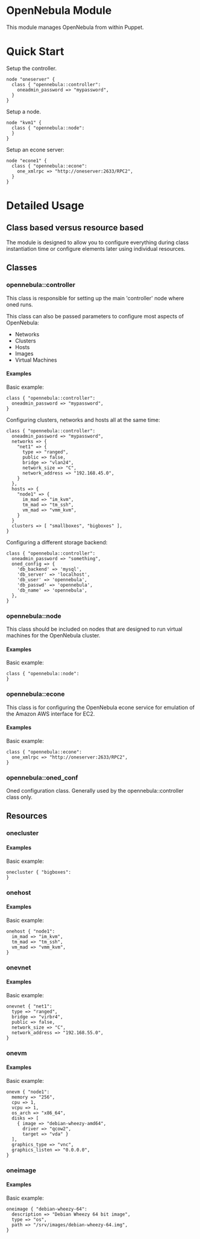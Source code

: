 # OpenNebula Module

This module manages OpenNebula from within Puppet.

# Quick Start

Setup the controller.

    node "oneserver" {
      class { "opennebula::controller":
        oneadmin_password => "mypassword",
      }
    }

Setup a node.

    node "kvm1" {
      class { "opennebula::node": 
      }
    }

Setup an econe server:

    node "econe1" {
      class { "opennebula::econe":
        one_xmlrpc => "http://oneserver:2633/RPC2",
      }
    }
    
# Detailed Usage

## Class based versus resource based

The module is designed to allow you to configure everything during class
instantiation time or configure elements later using individual resources.

## Classes

### opennebula::controller

This class is responsible for setting up the main 'controller' node where oned
runs.

This class can also be passed parameters to configure most aspects of 
OpenNebula:

* Networks
* Clusters
* Hosts
* Images
* Virtual Machines

#### Examples

Basic example:

    class { "opennebula::controller":
      oneadmin_password => "mypassword",
    }
    
Configuring clusters, networks and hosts all at the same time:

    class { "opennebula::controller":
      oneadmin_password => "mypassword",
      networks => {
        "net1" => {
          type => "ranged",
          public => false,
          bridge => "vlan24",
          network_size => "C",
          network_address => "192.168.45.0",
        }
      },
      hosts => {
        "node1" => {
          im_mad => "im_kvm",
          tm_mad => "tm_ssh",
          vm_mad => "vmm_kvm",
        }
      }
      clusters => [ "smallboxes", "bigboxes" ],
    }
    
Configuring a different storage backend:

    class { "opennebula::controller":
      oneadmin_password => "something",
      oned_config => {
        'db_backend' => 'mysql',
        'db_server' => 'localhost',
        'db_user' => 'opennebula',
        'db_passwd' => 'opennebula',
        'db_name' => 'opennebula',
      },
    }

### opennebula::node

This class should be included on nodes that are designed to run virtual 
machines for the OpenNebula cluster.

#### Examples

Basic example:

    class { "opennebula::node":
    }

### opennebula::econe

This class is for configuring the OpenNebula econe service for emulation of 
the Amazon AWS interface for EC2.

#### Examples

Basic example:

    class { "opennebula::econe":
      one_xmlrpc => "http://oneserver:2633/RPC2",
    }

### opennebula::oned_conf

Oned configuration class. Generally used by the opennebula::controller class
only.

## Resources

### onecluster

#### Examples

Basic example:

    onecluster { "bigboxes":
    }

### onehost

#### Examples

Basic example:

    onehost { "node1":
      im_mad => "im_kvm",
      tm_mad => "tm_ssh",
      vm_mad => "vmm_kvm",
    }

### onevnet

#### Examples

Basic example:

    onevnet { "net1":
      type => "ranged",
      bridge => "virbr4",
      public => false,
      network_size => "C",
      network_address => "192.168.55.0",
    }
    
### onevm

#### Examples

Basic example:

    onevm { "node1":
      memory => "256",
      cpu => 1,
      vcpu => 1,
      os_arch => "x86_64",
      disks => [
        { image => "debian-wheezy-amd64", 
          driver => "qcow2", 
          target => "vda" }
      ],
      graphics_type => "vnc",
      graphics_listen => "0.0.0.0",
    }
    
### oneimage

#### Examples

Basic example:

    oneimage { "debian-wheezy-64":
      description => "Debian Wheezy 64 bit image",
      type => "os",
      path => "/srv/images/debian-wheezy-64.img",
    }